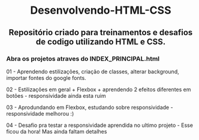 <h1 align="center">Desenvolvendo-HTML-CSS</h1>

<h2 align="center">Repositório criado para treinamentos e desafios de codigo utilizando HTML e CSS.</h2>

### Abra os projetos atraves do INDEX_PRINCIPAL.html


01 - Aprendendo estilizações, criação de classes, alterar background, importar fontes do google fonts.

02 - Estilizações em geral + Flexbox + aprendendo 2 efeitos diferentes em botões - responsividade ainda esta ruim

03 - Aprodundando em Flexbox, estudando sobre responsividade - responsividade melhorou :)

04 - Desafio pra testar a responsividade aprendida no ultimo projeto - Esse ficou da hora! Mas ainda faltam detalhes
